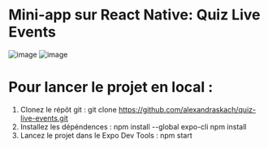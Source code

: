 # Mini-app sur React Native: Quiz Live Events


![image](https://user-images.githubusercontent.com/57444049/134473382-0854234e-4887-4ff5-9e5f-b14e451fcd15.png)
![image](https://user-images.githubusercontent.com/57444049/134473549-8afe2a4a-d632-411e-a2de-999c232c7194.png)



# Pour lancer le projet en local : 
1. Clonez le répôt git : git clone https://github.com/alexandraskach/quiz-live-events.git
2. Installez les dépéndences :
npm install --global expo-cli
npm install
3. Lancez le projet dans le Expo Dev Tools : npm start

